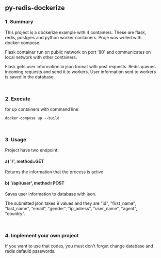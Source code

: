 ## py-redis-dockerize

### 1. Summary

This project is a dockerize example with 4 containers. These are flask, redis, postgres and python worker containers. Proje was writed with docker-compose.

Flask container run on public network on port '80' and communicates on local network with other containers. 

Flask gets user information in json format with post requests. Redis queues incoming requests and send it to workers. User information sent to workers is saved in the database. 

<br>

### 2. Execute

for up containers with command line:

`docker-compose up --build`

<br>

### 3. Usage

Project have two endpoint:

#### a) '/', method=GET

Returns the information that the process is active 

#### b) '/api/user', method=POST

Saves user information to database with json. 

The submitted json takes 9 values and they are "id", "first_name", "last_name", "email", "gender", "ip_adress", "user_name", "agent", "country".

<br>

### 4. Implement your own project 

If you want to use that codes, you must don't forget change database and redis defauld passwords.

<br>
<br>
